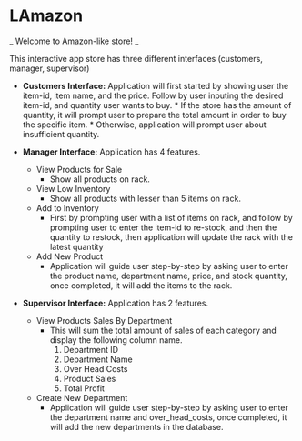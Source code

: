 # LAmazon

_ Welcome to Amazon-like store!  _

This interactive app store has three different interfaces (customers, manager, supervisor)

* **Customers Interface:**
    Application will first started by showing user the item-id, item name, and the price.
    Follow by user inputing the desired item-id, and quantity user wants to buy.
        * If the store has the amount of quantity, it will prompt user to prepare the total amount in order to buy the specific item. 
        * Otherwise, application will prompt user about insufficient quantity. 

* **Manager Interface:**
    Application has 4 features. 
    * View Products for Sale
        * Show all products on rack. 
    * View Low Inventory
        * Show all products with lesser than 5 items on rack.
    * Add to Inventory
        * First by prompting user with a list of items on rack, and follow by prompting user to enter the item-id to re-stock, and then the quantity to restock, then application will update the rack with the latest quantity
    * Add New Product
        * Application will guide user step-by-step by asking user to enter the product name, department name, price, and stock quantity, once completed, it will add the items to the rack. 


* **Supervisor Interface:**
    Application has 2 features.
    * View Products Sales By Department
        * This will sum the total amount of sales of each category and display the following column name.
            1. Department ID
            1. Department Name
            1. Over Head Costs
            1. Product Sales
            1. Total Profit
    * Create New Department
        * Application will guide user step-by-step by asking user to enter the department name and over_head_costs, once completed, it will add the new departments in the database. 

